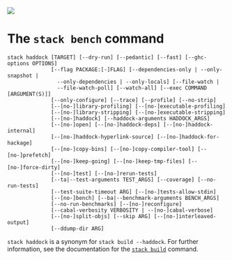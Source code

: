 <div class="hidden-warning"><a href="https://docs.haskellstack.org/"><img src="https://cdn.jsdelivr.net/gh/commercialhaskell/stack/doc/img/hidden-warning.svg"></a></div>

# The `stack bench` command

~~~text
stack haddock [TARGET] [--dry-run] [--pedantic] [--fast] [--ghc-options OPTIONS]
              [--flag PACKAGE:[-]FLAG] [--dependencies-only | --only-snapshot |
                --only-dependencies | --only-locals] [--file-watch |
                --file-watch-poll] [--watch-all] [--exec COMMAND [ARGUMENT(S)]]
              [--only-configure] [--trace] [--profile] [--no-strip]
              [--[no-]library-profiling] [--[no-]executable-profiling]
              [--[no-]library-stripping] [--[no-]executable-stripping]
              [--[no-]haddock] [--haddock-arguments HADDOCK_ARGS]
              [--[no-]open] [--[no-]haddock-deps] [--[no-]haddock-internal]
              [--[no-]haddock-hyperlink-source] [--[no-]haddock-for-hackage]
              [--[no-]copy-bins] [--[no-]copy-compiler-tool] [--[no-]prefetch]
              [--[no-]keep-going] [--[no-]keep-tmp-files] [--[no-]force-dirty]
              [--[no-]test] [--[no-]rerun-tests]
              [--ta|--test-arguments TEST_ARGS] [--coverage] [--no-run-tests]
              [--test-suite-timeout ARG] [--[no-]tests-allow-stdin]
              [--[no-]bench] [--ba|--benchmark-arguments BENCH_ARGS]
              [--no-run-benchmarks] [--[no-]reconfigure]
              [--cabal-verbosity VERBOSITY | --[no-]cabal-verbose]
              [--[no-]split-objs] [--skip ARG] [--[no-]interleaved-output]
              [--ddump-dir ARG]
~~~

`stack haddock` is a synonym for `stack build --haddock`. For further
information, see the documentation for the [`stack build`](build_command.md)
command.
